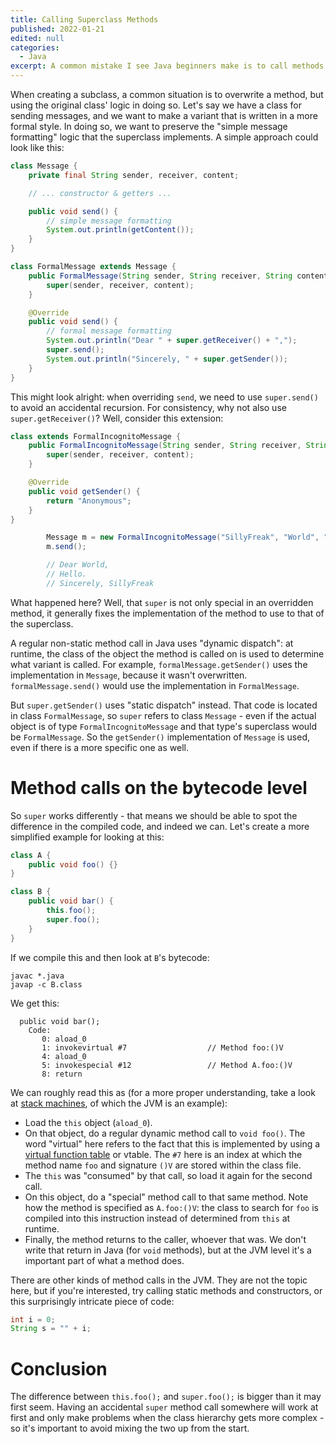 ```yaml
---
title: Calling Superclass Methods
published: 2022-01-21
edited: null
categories:
  - Java
excerpt: A common mistake I see Java beginners make is to call methods like `super.foo()` indiscriminate when subclassing is involved. However, there's a subtle difference between that and regular method calls.
---
```


When creating a subclass, a common situation is to overwrite a method, but using the original class' logic in doing so.
Let's say we have a class for sending messages, and we want to make a variant that is written in a more formal style.
In doing so, we want to preserve the "simple message formatting" logic that the superclass implements.
A simple approach could look like this:

```java
class Message {
	private final String sender, receiver, content;

	// ... constructor & getters ...

	public void send() {
		// simple message formatting
		System.out.println(getContent());
	}
}

class FormalMessage extends Message {
	public FormalMessage(String sender, String receiver, String content) {
		super(sender, receiver, content);
	}

	@Override
	public void send() {
		// formal message formatting
		System.out.println("Dear " + super.getReceiver() + ",");
		super.send();
		System.out.println("Sincerely, " + super.getSender());
	}
}
```

This might look alright: when overriding `send`, we need to use `super.send()` to avoid an accidental recursion.
For consistency, why not also use `super.getReceiver()`?
Well, consider this extension:

```java
class extends FormalIncognitoMessage {
	public FormalIncognitoMessage(String sender, String receiver, String content) {
		super(sender, receiver, content);
	}

	@Override
	public void getSender() {
		return "Anonymous";
	}
}
```

```java
		Message m = new FormalIncognitoMessage("SillyFreak", "World", "Hello.");
		m.send();

		// Dear World,
		// Hello.
		// Sincerely, SillyFreak
```

What happened here? Well, that `super` is not only special in an overridden method, it generally fixes the implementation of the method to use to that of the superclass.

A regular non-static method call in Java uses "dynamic dispatch": at runtime, the class of the object the method is called on is used to determine what variant is called.
For example, `formalMessage.getSender()` uses the implementation in `Message`, because it wasn't overwritten.
`formalMessage.send()` would use the implementation in `FormalMessage`.

But `super.getSender()` uses "static dispatch" instead.
That code is located in class `FormalMessage`, so `super` refers to class `Message` - even if the actual object is of type `FormalIncognitoMessage` and that type's superclass would be `FormalMessage`.
So the `getSender()` implementation of `Message` is used, even if there is a more specific one as well.

# Method calls on the bytecode level

So `super` works differently - that means we should be able to spot the difference in the compiled code, and indeed we can.
Let's create a more simplified example for looking at this:

```java
class A {
	public void foo() {}
}

class B {
	public void bar() {
		this.foo();
		super.foo();
	}
}
```

If we compile this and then look at `B`'s bytecode:

```shell
javac *.java
javap -c B.class
```

We get this:

```bytecode
  public void bar();
    Code:
       0: aload_0
       1: invokevirtual #7                  // Method foo:()V
       4: aload_0
       5: invokespecial #12                 // Method A.foo:()V
       8: return
```

We can roughly read this as (for a more proper understanding, take a look at [stack machines](https://en.wikipedia.org/wiki/Stack_machine), of which the JVM is an example):

- Load the `this` object (`aload_0`).
- On that object, do a regular dynamic method call to `void foo()`.
	The word "virtual" here refers to the fact that this is implemented by using a [virtual function table](https://en.wikipedia.org/wiki/Virtual_method_table) or vtable.
	The `#7` here is an index at which the method name `foo` and signature `()V` are stored within the class file.
- The `this` was "consumed" by that call, so load it again for the second call.
- On this object, do a "special" method call to that same method.
	Note how the method is specified as `A.foo:()V`:
	the class to search for `foo` is compiled into this instruction instead of determined from `this` at runtime.
- Finally, the method returns to the caller, whoever that was.
	We don't write that return in Java (for `void` methods), but at the JVM level it's a important part of what a method does.

There are other kinds of method calls in the JVM.
They are not the topic here, but if you're interested, try calling static methods and constructors, or this surprisingly intricate piece of code:

```java
int i = 0;
String s = "" + i;
```

# Conclusion

The difference between `this.foo();` and `super.foo();` is bigger than it may first seem. Having an accidental `super` method call somewhere will work at first and only make problems when the class hierarchy gets more complex - so it's important to avoid mixing the two up from the start.

